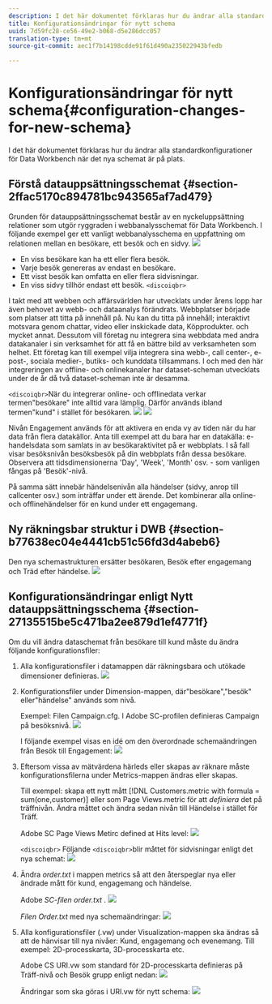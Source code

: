 ```yaml
---
description: I det här dokumentet förklaras hur du ändrar alla standardkonfigurationer för Data Workbench när det nya schemat är på plats.
title: Konfigurationsändringar för nytt schema
uuid: 7d59fc28-ce56-49e2-b068-d5e286dcc057
translation-type: tm+mt
source-git-commit: aec1f7b14198cdde91f61d490a235022943bfedb

---
```



# Konfigurationsändringar för nytt schema{#configuration-changes-for-new-schema}

I det här dokumentet förklaras hur du ändrar alla standardkonfigurationer för Data Workbench när det nya schemat är på plats.

## Förstå datauppsättningsschemat {#section-2ffac5170c894781bc943565af7ad479}

Grunden för datauppsättningsschemat består av en nyckeluppsättning relationer som utgör ryggraden i webbanalysschemat för Data Workbench. I följande exempel ger ett vanligt webbanalysschema en uppfattning om relationen mellan en besökare, ett besök och en sidvy. ![](assets/dwb_impl_schema_change1.png)

* En viss besökare kan ha ett eller flera besök.
* Varje besök genereras av endast en besökare.
* Ett visst besök kan omfatta en eller flera sidvisningar.
* En viss sidvy tillhör endast ett besök. `<discoiqbr>`

I takt med att webben och affärsvärlden har utvecklats under årens lopp har även behovet av webb- och dataanalys förändrats. Webbplatser började som platser att titta på innehåll på. Nu kan du titta på innehåll; interaktivt motsvara genom chattar, video eller inskickade data, Köpprodukter. och mycket annat. Dessutom vill företag nu integrera sina webbdata med andra datakanaler i sin verksamhet för att få en bättre bild av verksamheten som helhet. Ett företag kan till exempel vilja integrera sina webb-, call center-, e-post-, sociala medier-, butiks- och kunddata tillsammans. I och med den här integreringen av offline- och onlinekanaler har dataset-scheman utvecklats under de år då två dataset-scheman inte är desamma.

`<discoiqbr>`När du integrerar online- och offlinedata verkar termen&quot;besökare&quot; inte alltid vara lämplig. Därför används ibland termen&quot;kund&quot; i stället för besökaren. ![](assets/dwb_impl_schema_change2.png) ![](assets/dwb_impl_schema_change3.png)

Nivån Engagement används för att aktivera en enda vy av tiden när du har data från flera datakällor. Anta till exempel att du bara har en datakälla: e-handelsdata som samlats in av besökaraktivitet på er webbplats. I så fall visar besöksnivån besöksbesök på din webbplats från dessa besökare. Observera att tidsdimensionerna &#39;Day&#39;, &#39;Week&#39;, &#39;Month&#39; osv. - som vanligen fångas på &#39;Besök&#39;-nivå.

På samma sätt innebär händelsenivån alla händelser (sidvy, anrop till callcenter osv.) som inträffar under ett ärende. Det kombinerar alla online- och offlinehändelser för en kund under ett engagemang.

## Ny räkningsbar struktur i DWB {#section-b77638ec04e4441cb51c56fd3d4abeb6}

Den nya schemastrukturen ersätter besökaren, Besök efter engagemang och Träd efter händelse. ![](assets/dwb_impl_schema_change4.png)

## Konfigurationsändringar enligt Nytt datauppsättningsschema {#section-27135515be5c471ba2ee879d1ef4771f}

Om du vill ändra dataschemat från besökare till kund måste du ändra följande konfigurationsfiler:

1. Alla konfigurationsfiler i datamappen där räkningsbara och utökade dimensioner definieras. ![](assets/dwb_impl_schema_change5.png)

1. Konfigurationsfiler under Dimension-mappen, där&quot;besökare&quot;,&quot;besök&quot; eller&quot;händelse&quot; används som nivå.

   Exempel: Filen Campaign.cfg. I Adobe SC-profilen definieras Campaign på besöksnivå. ![](assets/dwb_impl_schema_change6.png)

   I följande exempel visas en idé om den överordnade schemaändringen från Besök till Engagement: ![](assets/dwb_impl_API10.png)

1. Eftersom vissa av mätvärdena härleds eller skapas av räknare måste konfigurationsfilerna under Metrics-mappen ändras eller skapas.

   Till exempel: skapa ett nytt mått [!DNL Customers.metric with formula = sum(one,customer)] eller som Page Views.metric för att *definiera* det på träffnivån. Ändra måttet och ändra sedan nivån till Händelse i stället för Träff.

   Adobe SC Page Views Metirc defined at Hits level: ![](assets/dwb_impl_API8.png)

   `<discoiqbr>` Följande `<discoiqbr>`blir måttet för sidvisningar enligt det nya schemat: ![](assets/dwb_impl_API9.png)

1. Ändra *order.txt* i mappen metrics så att den återspeglar nya eller ändrade mått för kund, engagemang och händelse.

   Adobe *SC-filen order.txt* . ![](assets/dwb_impl_API11.png)

   *Filen Order.txt* med nya schemaändringar: ![](assets/dwb_impl_API12.png)

1. Alla konfigurationsfiler (.vw) under Visualization-mappen ska ändras så att de hänvisar till nya nivåer: Kund, engagemang och evenemang. Till exempel: 2D-processkarta, 3D-processkarta etc.

   Adobe CS URI.vw som standard för 2D-processkarta definieras på Träff-nivå och Besök grupp enligt nedan: ![](assets/dwb_impl_API14.png)

   Ändringar som ska göras i URI.vw för nytt schema: ![](assets/dwb_impl_API15.png)

